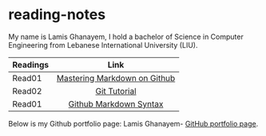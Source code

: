 # reading-notes

My name is Lamis Ghanayem, I hold a bachelor of Science in Computer Engineering from Lebanese International University (LIU).

| Readings |      Link                                                                                    | 
|----------|:-------------:                                                                               |
| Read01   |  [Mastering Markdown on Github](https://guides.github.com/features/mastering-markdown/)      | 
| Read02   |  [Git Tutorial](https://blog.udemy.com/git-tutorial-a-comprehensive-guide/)                                  |   
| Read01   |  [Github Markdown Syntax](https://docs.github.com/en/github/writing-on-github/basic-writing-and-formatting-syntax)     |    

Below is my Github portfolio page:
Lamis Ghanayem- [GitHub portfolio page](https://github.com/lamisghanayem).
